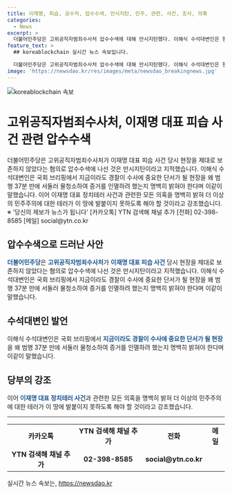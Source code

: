 ```yaml
---
title: 이재명, 피습, 공수처, 압수수색, 만시지탄, 민주, 관련, 사건, 조사, 의혹
categories:
  - News
excerpt: >
  더불어민주당은 고위공직자범죄수사처 압수수색에 대해 만시지탄했다. 이해식 수석대변인은 현장을 물청소하여 증거를 인멸하려 한 것에 대해 비난했고, 이재명 대표 정치테러 사건과 관련한 의혹을 명백히 밝혀야 한다고 강조했다. ※ 당신의 제보가 뉴스가 됩니다 [카카오톡] YTN 검색, [전화] 02-398-8585, [메일] social@ytn.co.kr
feature_text: >
  ## koreablockchain 실시간 뉴스 속보입니다.

  더불어민주당은 고위공직자범죄수사처 압수수색에 대해 만시지탄했다. 이해식 수석대변인은 현장을 물청소하여 증거를 인멸하려 한 것에 대해 비난했고, 이재명 대표 정치테러 사건과 관련한 의혹을 명백히 밝혀야 한다고 강조했다. ※ 당신의 제보가 뉴스가 됩니다 [카카오톡] YTN 검색, [전화] 02-398-8585, [메일] social@ytn.co.kr
image: 'https://newsdao.kr/res/images/meta/newsdao_breakingnews.jpg'
---
```


<p><img src="https://newsdao.kr/res/images/meta/newsdao_breakingnews.jpg" alt="koreablockchain 속보" /></p>

<h1>고위공직자범죄수사처, 이재명 대표 피습 사건 관련 압수수색</h1>

<p data-ke-size="size16">더불어민주당은 고위공직자범죄수사처가 이재명 대표 피습 사건 당시 현장을 제대로 보존하지 않았다는 혐의로 압수수색에 나선 것은 만시지탄이라고 지적했습니다. 이해식 수석대변인은 국회 브리핑에서 지금이라도 경찰이 수사에 중요한 단서가 될 현장을 왜 범행 37분 만에 서둘러 물청소하여 증거를 인멸하려 했는지 명백히 밝혀야 한다며 이같이 말했습니다. 이어 이재명 대표 정치테러 사건과 관련한 모든 의혹을 명백히 밝혀 더 이상의 민주주의에 대한 테러가 이 땅에 발붙이지 못하도록 해야 할 것이라고 강조했습니다. ※ '당신의 제보가 뉴스가 됩니다' [카카오톡] YTN 검색해 채널 추가 [전화] 02-398-8585 [메일] social@ytn.co.kr</p>

<h2 data-ke-size="size26">압수수색으로 드러난 사안</h2>

<p data-ke-size="size16"><b><span style="color: #1a5490;">더불어민주당</span></b>은 <b><span style="color: #1a5490;">고위공직자범죄수사처</span></b>가 <b><span style="color: #1a5490;">이재명 대표 피습 사건</span></b> 당시 현장을 제대로 보존하지 않았다는 혐의로 압수수색에 나선 것은 만시지탄이라고 지적했습니다. 이해식 수석대변인은 국회 브리핑에서 지금이라도 경찰이 수사에 중요한 단서가 될 현장을 왜 범행 37분 만에 서둘러 물청소하여 증거를 인멸하려 했는지 명백히 밝혀야 한다며 이같이 말했습니다.</p>

<h2 data-ke-size="size26">수석대변인 발언</h2>

<p data-ke-size="size16">이해식 수석대변인은 국회 브리핑에서 <b><span style="color: #1a5490;">지금이라도 경찰이 수사에 중요한 단서가 될 현장</span></b>을 왜 범행 37분 만에 서둘러 물청소하여 증거를 인멸하려 했는지 명백히 밝혀야 한다며 이같이 말했습니다.</p>

<h2 data-ke-size="size26">당부의 강조</h2>

<p data-ke-size="size16">이어 <b><span style="color: #1a5490;">이재명 대표 정치테러 사건</span></b>과 관련한 모든 의혹을 명백히 밝혀 더 이상의 민주주의에 대한 테러가 이 땅에 발붙이지 못하도록 해야 할 것이라고 강조했습니다.</p>

<hr>

<table>
  <tr>
    <td style="text-align: center; height: 17px;"><b>카카오톡</b></td>
    <td style="text-align: center; height: 17px;"><b>YTN 검색해 채널 추가</b></td>
    <td style="text-align: center; height: 17px;"><b>전화</b></td>
    <td style="text-align: center; height: 17px;"><b>메일</b></td>
  </tr>
  <tr>
    <td style="text-align: center; height: 17px;"><b>YTN 검색해 채널 추가</b></td>
    <td style="text-align: center; height: 17px;"><b>02-398-8585</b></td>
    <td style="text-align: center; height: 17px;"><b>social@ytn.co.kr</b></td>
  </tr>
</table>
실시간 뉴스 속보는, <a href="https://newsdao.kr" rel="dofollow">https://newsdao.kr</a>



